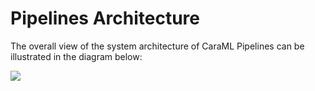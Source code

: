 # Pipelines Architecture

The overall view of the system architecture of CaraML Pipelines can be illustrated in the diagram below:

![](../../.gitbook/assets/dap\_architecture.png)

